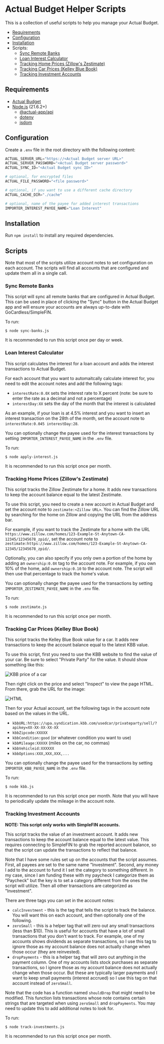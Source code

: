 # Actual Budget Helper Scripts

This is a collection of useful scripts to help you manage your Actual Budget.

- [Requirements](#requirements)
- [Configuration](#configuration)
- [Installation](#installation)
- Scripts:
    - [Sync Remote Banks](#sync-remote-banks)
    - [Loan Interest Calculator](#loan-interest-calculator)
    - [Tracking Home Prices (Zillow's Zestimate)](#tracking-home-prices-zillows-zestimate)
    - [Tracking Car Prices (Kelley Blue Book)](#tracking-car-prices-kelley-blue-book)
    - [Tracking Investment Accounts](#tracking-investment-accounts)

## Requirements

- [Actual Budget](https://actualbudget.org/)
- [Node.js](https://nodejs.org/) (21.6.2+)
    - [@actual-app/api](https://www.npmjs.com/package/@actual-app/api)
    - [dotenv](https://www.npmjs.com/package/dotenv)
    - [jsdom](https://www.npmjs.com/package/jsdom)

## Configuration

Create a `.env` file in the root directory with the following content:

```python
ACTUAL_SERVER_URL="https://<Actual Budget server URL>"
ACTUAL_SERVER_PASSWORD="<Actual Budget server password>"
ACTUAL_SYNC_ID="<Actual Budget sync ID>"

# optional, for encrypted files
ACTUAL_FILE_PASSWORD="<file password>"

# optional, if you want to use a different cache directory
ACTUAL_CACHE_DIR="./cache"

# optional, name of the payee for added interest transactions
IMPORTER_INTEREST_PAYEE_NAME="Loan Interest"
```

## Installation

Run `npm install` to install any required dependencies.

## Scripts

Note that most of the scripts utilize account notes to set configuration on
each account.  The scripts will find all accounts that are configured and
update them all in a single call.

### Sync Remote Banks

This script will sync all remote banks that are configured in Actual Budget.
This can be used in place of clicking the "Sync" button in the Actual Budget
app and will ensure your accounts are always up-to-date with
GoCardless/SimpleFIN.

To run:

```console
$ node sync-banks.js
```

It is recommended to run this script once per day or week.

### Loan Interest Calculator

This script calculates the interest for a loan account and adds the interest
transactions to Actual Budget.

For each account that you want to automaitcally calculate interest for, you
need to edit the account notes and add the following tags:

- `interestRate:0.0X` sets the interest rate to X percent (note: be sure to
    enter the rate as a decimal and not a percentage)
- `interestDay:XX` sets the day of the month that the interest is calculated

As an example, if your loan is at 4.5% interest and you want to insert an
interest transaction on the 28th of the month, set the account note to
`interestRate:0.045 interestDay:28`.

You can optionally change the payee used for the interest transactions by
setting `IMPORTER_INTEREST_PAYEE_NAME` in the `.env` file.

To run:

```console
$ node apply-interest.js
```

It is recommended to run this script once per month.

### Tracking Home Prices (Zillow's Zestimate)

This script tracks the Zillow Zestimate for a home.  It adds new transactions
to keep the account balance equal to the latest Zestimate.

To use this script, you need to create a new account in Actual Budget and set
the account note to `zestimate:<Zillow URL>`.  You can find the Zillow URL by
searching for the home on Zillow and copying the URL from the address bar.

For example, if you want to track the Zestimate for a home with the URL
`https://www.zillow.com/homes/123-Example-St-Anytown-CA-12345/12345678_zpid/`,
set the account note to
`zestimate:https://www.zillow.com/homes/123-Example-St-Anytown-CA-12345/12345678_zpid/`.

Optionally, you can also specify if you only own a portion of the home by
adding an `ownership:0.0X` tag to the account note.  For example, if you own
10% of the home, add `ownership:0.10` to the account note.  The script will
then use that percentage to track the home's value.

You can optionally change the payee used for the transactions by setting
`IMPORTER_ZESTIMATE_PAYEE_NAME` in the `.env` file.

To run:

```console
$ node zestimate.js
```

It is recommended to run this script once per month.

### Tracking Car Prices (Kelley Blue Book)

This script tracks the Kelley Blue Book value for a car.  It adds new
transactions to keep the account balance equal to the latest KBB value.

To use this script, first you need to use the KBB website to find the value
of your car.  Be sure to select "Private Party" for the value.  It should show
something like this:

![KBB price of a car](images/kbb-price.png)

Then right click on the price and select "Inspect" to view the page HTML.
From there, grab the URL for the image:

![HTML](images/kbb-html.png)

Then for your Actual account, set the following tags in the account note based
on the values in the URL.

- `kbbURL:https://upa.syndication.kbb.com/usedcar/privateparty/sell/?apikey=XX-XX-XX-XX-XX`
- `kbbZipcode:XXXXX`
- `kbbCondition:good` (or whatever condition you want to use)
- `kbbMileage:XXXXX` (miles on the car, no commas)
- `kbbVehicleid:XXXXXX`
- `kbbOptions:XXX,XXX,XXX,...`

You can optionally change the payee used for the transactions by setting
`IMPORTER_KBB_PAYEE_NAME` in the `.env` file.

To run:

```console
$ node kbb.js
```

It is recommended to run this script once per month.  Note that you will have
to periodically update the mileage in the account note.

### Tracking Investment Accounts

**NOTE: This script only works with SimpleFIN accounts.**

This script tracks the value of an investment account.  It adds new
transactions to keep the account balance equal to the latest value.  This
requires connecting to SimpleFIN to grab the reported account balance, so
that the script can update the transactions to reflect that balance.

Note that I have some rules set up on the accounts that the script assumes.
First, all payees are set to the same name "Investment".  Second, any money I
add to the account to fund it I set the category to something different.  In
my case, since I am funding these with my paycheck I categorize them as
"Paycheck" but the key is to set a category different from the ones the script
will utilize.  Then all other transactions are categorized as "Investment".

There are three tags you can set in the account notes:

- `calcInvestment` - this is the tag that tells the script to track the
  balance.  You will want this on each account, and then optionally one of the
  following.
- `zeroSmall` - this is a helper tag that will zero out any small transactions
  (less than $10). This is useful for accounts that have a lot of small
  transactions that you don't want to track.  For example, one of my accounts
  shows dividends as separate transactions, so I use this tag to ignore
  those as my account balance does not actually change when those occur (they
  are reinvested).
- `dropPayments` - this is a helper tag that will zero out anything in the
  payment column.  One of my accounts lists stock purchases as separate
  transactions, so I ignore those as my account balance does not actually
  change when those occur.  But these are typically larger payments and I want
  to keep small payments (interest accrued) so I use this tag on that account
  instead of `zeroSmall`.

Note that the code has a function named `shouldDrop` that might need to be
modified.  This function lists transactions whose note contains certain
strings that are targeted when using `zeroSmall` and `dropPayments`.  You may
need to update this to add additional notes to look for.

To run:

```console
$ node track-investments.js
```

It is recommended to run this script once per month.
